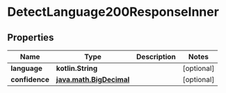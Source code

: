 
# DetectLanguage200ResponseInner

## Properties
Name | Type | Description | Notes
------------ | ------------- | ------------- | -------------
**language** | **kotlin.String** |  |  [optional]
**confidence** | [**java.math.BigDecimal**](java.math.BigDecimal.md) |  |  [optional]



